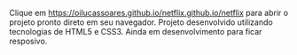 Clique em https://oilucassoares.github.io/netflix.github.io/netflix para abrir o projeto pronto direto em seu navegador. Projeto desenvolvido utilizando tecnologias de HTML5 e CSS3. Ainda em desenvolvimento para ficar resposivo.
